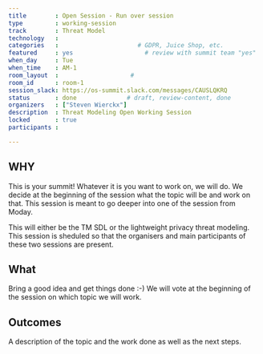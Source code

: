 ```yaml
---
title        : Open Session - Run over session
type         : working-session
track        : Threat Model
technology   :
categories   :                      # GDPR, Juice Shop, etc.
featured     : yes                    # review with summit team "yes"
when_day     : Tue
when_time    : AM-1
room_layout  :                    #
room_id      : room-1
session_slack: https://os-summit.slack.com/messages/CAUSLQKRQ
status       : done              # draft, review-content, done
organizers   : ["Steven Wierckx"]
description  : Threat Modeling Open Working Session
locked       : true
participants :

---
```


## WHY

This is your summit! Whatever it is you want to work on, we will do. We decide at the beginning of the session what the topic will be and work on that.
This session is meant to go deeper into one of the session from Moday. 

This will either be the TM SDL or the lightweight privacy threat modeling. This session is sheduled so that the organisers and main participants of these two sessions are present.

## What

Bring a good idea and get things done :-)
We will vote at the beginning of the session on which topic we will work.

## Outcomes

A description of the topic and the work done as well as the next steps.

